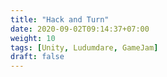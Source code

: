 ```yaml
---
title: "Hack and Turn"
date: 2020-09-02T09:14:37+07:00
weight: 10
tags: [Unity, Ludumdare, GameJam]
draft: false
---
```


